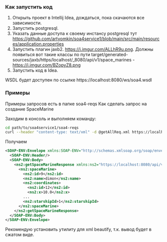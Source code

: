 ### Как запустить код
1. Открыть проект в Intellij Idea, дождаться, пока скачаются все зависимости.
2. Запустить postgresql.
3. Указать данные доступа к своему инстансу postgresql тут https://github.com/artyomkin/soa4service1/blob/main/src/main/resources/application.properties
4. Запустить плагин jaxb2. https://i.imgur.com/ALLhR9u.png. Должны появиться вот такие классы по пути target/generated-sources/jaxb/https/localhost/_8080/api/v1/space_marines - https://i.imgur.com/BZopyZ8.png
5. Запустить код в Idea.

WSDL будет доступен по ссылке https://localhost:8080/ws/soa4.wsdl

### Примеры
Примеры запросов есть в папке soa4-reqs
Как сделать запрос на создание SpaceMarine

Заходим в консоль и выполняем команду:
```bash
cd path/to/soa4service1/soa4-reqs
curl --header "content-type: text/xml" -d @getAllReq.xml https://localhost:8080/ws --insecure
```

Получаем
```xml
<SOAP-ENV:Envelope xmlns:SOAP-ENV="http://schemas.xmlsoap.org/soap/envelope/">
  <SOAP-ENV:Header/>
  <SOAP-ENV:Body>
    <ns2:getSpaceMarineResponse xmlns:ns2="https://localhost:8080/api/v1/space-marines">
      <ns2:spaceMarine>
        <ns2:id>9</ns2:id>
        <ns2:name>dimon</ns2:name>
        <ns2:coordinates>
          <ns2:id>12</ns2:id>
          <ns2:x>10.0</ns2:x>
        ...
        <ns2:starshipId>1</ns2:starshipId>
      </ns2:spaceMarine>
    </ns2:getSpaceMarineResponse>
  </SOAP-ENV:Body>
</SOAP-ENV:Envelope>
```

Рекомендую установить утилиту для xml beautify, т.к. вывод будет в сжатом виде.
